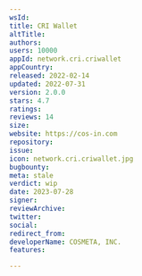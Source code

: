 ```yaml
---
wsId: 
title: CRI Wallet
altTitle: 
authors: 
users: 10000
appId: network.cri.criwallet
appCountry: 
released: 2022-02-14
updated: 2022-07-31
version: 2.0.0
stars: 4.7
ratings: 
reviews: 14
size: 
website: https://cos-in.com
repository: 
issue: 
icon: network.cri.criwallet.jpg
bugbounty: 
meta: stale
verdict: wip
date: 2023-07-28
signer: 
reviewArchive: 
twitter: 
social: 
redirect_from: 
developerName: COSMETA, INC.
features: 

---
```


